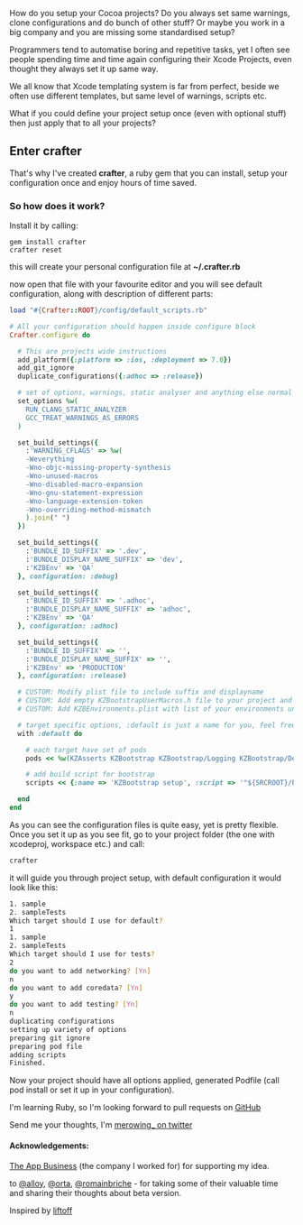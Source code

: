 How do you setup your Cocoa projects? Do you always set same warnings, clone configurations and do bunch of other stuff? Or maybe you work in a big company and you are missing some standardised setup? 

Programmers tend to automatise boring and repetitive tasks, yet I often see people spending time and time again configuring their Xcode Projects, even thought they always set it up same way. 

We all know that Xcode templating system is far from perfect, beside we often use different templates, but same level of warnings, scripts etc.

What if you could define your project setup once (even with optional stuff) then just apply that to all your projects?

## Enter crafter
That's why I've created **crafter**, a ruby gem that you can install, setup your configuration once and enjoy hours of time saved.

### So how does it work?
Install it by calling:
```
gem install crafter
crafter reset
```
this will create your personal configuration file at **~/.crafter.rb**

now open that file with your favourite editor and you will see default configuration, along with description of different parts:


```ruby
load "#{Crafter::ROOT}/config/default_scripts.rb"

# All your configuration should happen inside configure block
Crafter.configure do

  # This are projects wide instructions
  add_platform({:platform => :ios, :deployment => 7.0})
  add_git_ignore
  duplicate_configurations({:adhoc => :release})

  # set of options, warnings, static analyser and anything else normal xcode treats as build options
  set_options %w(
    RUN_CLANG_STATIC_ANALYZER
    GCC_TREAT_WARNINGS_AS_ERRORS
  )

  set_build_settings({
    :'WARNING_CFLAGS' => %w(
    -Weverything
    -Wno-objc-missing-property-synthesis
    -Wno-unused-macros
    -Wno-disabled-macro-expansion
    -Wno-gnu-statement-expression
    -Wno-language-extension-token
    -Wno-overriding-method-mismatch
    ).join(" ")
  })

  set_build_settings({
    :'BUNDLE_ID_SUFFIX' => '.dev',
    :'BUNDLE_DISPLAY_NAME_SUFFIX' => 'dev',
    :'KZBEnv' => 'QA'
  }, configuration: :debug)

  set_build_settings({
    :'BUNDLE_ID_SUFFIX' => '.adhoc',
    :'BUNDLE_DISPLAY_NAME_SUFFIX' => 'adhoc',
    :'KZBEnv' => 'QA'
  }, configuration: :adhoc)

  set_build_settings({
    :'BUNDLE_ID_SUFFIX' => '',
    :'BUNDLE_DISPLAY_NAME_SUFFIX' => '',
    :'KZBEnv' => 'PRODUCTION'
  }, configuration: :release)

  # CUSTOM: Modify plist file to include suffix and displayname
  # CUSTOM: Add empty KZBootstrapUserMacros.h file to your project and .gitignore
  # CUSTOM: Add KZBEnvironments.plist with list of your environments under KZBEnvironments key

  # target specific options, :default is just a name for you, feel free to call it whatever you like
  with :default do

    # each target have set of pods
    pods << %w(KZAsserts KZBootstrap KZBootstrap/Logging KZBootstrap/Debug)

    # add build script for bootstrap
    scripts << {:name => 'KZBootstrap setup', :script => '"${SRCROOT}/Pods/KZBootstrap/Pod/Assets/Scripts/bootstrap.sh"'}

  end
end
```

As you can see the configuration files is quite easy, yet is pretty flexible.
Once you set it up as you see fit, go to your project folder (the one with xcodeproj, workspace etc.) and call:

```bash
crafter
```

it will guide you through project setup, with default configuration it would look like this:
```bash
1. sample
2. sampleTests
Which target should I use for default?
1
1. sample
2. sampleTests
Which target should I use for tests?
2
do you want to add networking? [Yn]
n
do you want to add coredata? [Yn]
y
do you want to add testing? [Yn]
n
duplicating configurations
setting up variety of options
preparing git ignore
preparing pod file
adding scripts
Finished.
```

Now your project should have all options applied, generated Podfile (call pod install or set it up in your configuration).

I'm learning Ruby, so I'm looking forward to pull requests on [GitHub][5]

Send me your thoughts, I'm [merowing_ on twitter][7]

#### Acknowledgements:

[The App Business][1] (the company I worked for) for supporting my idea.

to [@alloy][2], [@orta][3], [@romainbriche][4] - for taking some of their valuable time and sharing their thoughts about beta version.

Inspired by [liftoff][6]

 [1]: http://theappbusiness.com
 [2]: http://twitter.com/alloy
 [3]: http://twitter.com/orta
 [4]: http://twitter.com/romainbriche
 [5]: https://github.com/krzysztofzablocki/crafter
 [6]: https://github.com/thoughtbot/liftoff
 [7]: http://twitter.com/merowing_
